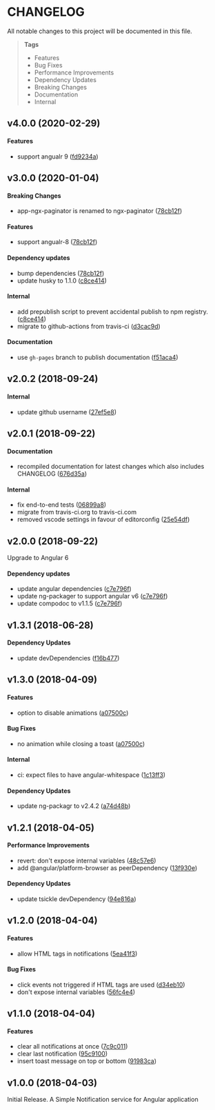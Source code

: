 # CHANGELOG

All notable changes to this project will be documented in this file.

> **Tags**
>
> - Features
> - Bug Fixes
> - Performance Improvements
> - Dependency Updates
> - Breaking Changes
> - Documentation
> - Internal

## v4.0.0 (2020-02-29)

#### Features

- support angualr 9 ([fd9234a](https://github.com/sibiraj-s/ngx-notifier/commit/fd9234a))

## v3.0.0 (2020-01-04)

#### Breaking Changes

- app-ngx-paginator is renamed to ngx-paginator ([78cb12f](https://github.com/sibiraj-s/ngx-notifier/commit/78cb12f))

#### Features

- support angualr-8 ([78cb12f](https://github.com/sibiraj-s/ngx-notifier/commit/78cb12f))

#### Dependency updates

- bump dependencies ([78cb12f](https://github.com/sibiraj-s/ngx-notifier/commit/78cb12f))
- update husky to 1.1.0 ([c8ce414](https://github.com/sibiraj-s/ngx-notifier/commit/c8ce414))

#### Internal

- add prepublish script to prevent accidental publish to npm registry. ([c8ce414](https://github.com/sibiraj-s/ngx-notifier/commit/c8ce414))
- migrate to github-actions from travis-ci ([d3cac9d](https://github.com/sibiraj-s/ngx-notifier/commit/d3cac9d))

#### Documentation

- use `gh-pages` branch to publish documentation ([f51aca4](https://github.com/sibiraj-s/ngx-notifier/commit/f51aca4))

## v2.0.2 (2018-09-24)

#### Internal

- update github username ([27ef5e8](https://github.com/sibiraj-s/ngx-notifier/commit/27ef5e8))

## v2.0.1 (2018-09-22)

#### Documentation

- recompiled documentation for latest changes which also includes CHANGELOG ([676d35a](https://github.com/sibiraj-s/ngx-notifier/commit/676d35a))

#### Internal

- fix end-to-end tests ([06899a8](https://github.com/sibiraj-s/ngx-notifier/commit/06899a8))
- migrate from travis-ci.org to travis-ci.com
- removed vscode settings in favour of editorconfig ([25e54df](https://github.com/sibiraj-s/ngx-notifier/commit/25e54df))

## v2.0.0 (2018-09-22)

Upgrade to Angular 6

#### Dependency updates

- update angular dependencies ([c7e796f](https://github.com/sibiraj-s/ngx-notifier/commit/c7e796f))
- update ng-packager to support angular v6 ([c7e796f](https://github.com/sibiraj-s/ngx-notifier/commit/c7e796f))
- update compodoc to v1.1.5 ([c7e796f](https://github.com/sibiraj-s/ngx-notifier/commit/c7e796f))

## v1.3.1 (2018-06-28)

#### Dependency Updates

- update devDependencies ([f16b477](https://github.com/sibiraj-s/ngx-notifier/commit/f16b477))

## v1.3.0 (2018-04-09)

#### Features

- option to disable animations ([a07500c](https://github.com/sibiraj-s/ngx-notifier/commit/a07500c))

#### Bug Fixes

- no animation while closing a toast ([a07500c](https://github.com/sibiraj-s/ngx-notifier/commit/a07500c))

#### Internal

- ci: expect files to have angular-whitespace ([1c13ff3](https://github.com/sibiraj-s/ngx-notifier/commit/1c13ff3))

#### Dependency Updates

- update ng-packagr to v2.4.2 ([a74d48b](https://github.com/sibiraj-s/ngx-notifier/commit/a74d48b))

## v1.2.1 (2018-04-05)

#### Performance Improvements

- revert: don't expose internal variables ([48c57e6](https://github.com/sibiraj-s/ngx-notifier/commit/48c57e6))
- add @angular/platform-browser as peerDependency ([13f930e](https://github.com/sibiraj-s/ngx-notifier/commit/13f930e))

#### Dependency Updates

- update tsickle devDependency ([94e816a](https://github.com/sibiraj-s/ngx-notifier/commit/94e816a))

## v1.2.0 (2018-04-04)

#### Features

- allow HTML tags in notifications ([5ea41f3](https://github.com/sibiraj-s/ngx-notifier/commit/5ea41f3))

#### Bug Fixes

- click events not triggered if HTML tags are used ([d34eb10](https://github.com/sibiraj-s/ngx-notifier/commit/d34eb10))
- don't expose internal variables ([56fc4e4](https://github.com/sibiraj-s/ngx-notifier/commit/56fc4e4))

## v1.1.0 (2018-04-04)

#### Features

- clear all notifications at once ([7c9c011](https://github.com/sibiraj-s/ngx-notifier/commit/7c9c011))
- clear last notification ([95c9100](https://github.com/sibiraj-s/ngx-notifier/commit/95c9100))
- insert toast message on top or bottom ([91983ca](https://github.com/sibiraj-s/ngx-notifier/commit/91983ca))

## v1.0.0 (2018-04-03)

Initial Release. A Simple Notification service for Angular application
